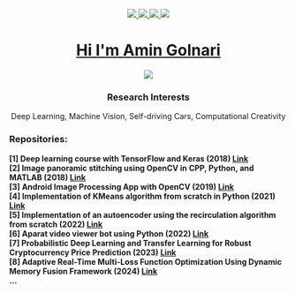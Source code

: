 <p align="center">
  <a href="https://www.linkedin.com/in/amin-golnari/">
    <img src="https://img.shields.io/badge/-Amin_Golnari-blue?style=flat&logo=Linkedin&logoColor=white&link=https://www.linkedin.com/in/amin-golnari/" 
    </a> 
    <a href="https://www.instagram.com/GolnariAmin/">
    <img src="https://img.shields.io/badge/-GolnariAmin-red?style=flat&logo=Instagram&logoColor=white&link=https://www.instagram.com/GolnariAmin/" 
    </a>
    <a href="https://github.com/amingolnari">
    <img src="https://img.shields.io/badge/-amingolnari-gray?style=flat&logo=GitHub&logoColor=white&link=https://github.com/amingolnari" 
    </a>
    <a href="https://twitter.com/Aminglnr">
    <img src="https://img.shields.io/badge/-Aminglnr-white?style=flat&logo=Twitter&logoColor=blue&link=https://twitter.com/Aminglnr" 
    </a>
<h1 align="center"><a href="https://amingolnari.github.io/">
  Hi I'm Amin Golnari</h1></a>
</p>
<p align='center'>
  <a href="#"><img src = "https://visitor-badge.glitch.me/badge?page_id=amingolnari.visitor-badge&left_text=My%20Page%20Visitors"></a>
</p>
  <h3 align="center">
  Research Interests </h3>
    <p align="center">
      Deep Learning, Machine Vision, Self-driving Cars, Computational Creativity </p>
      </p>
      <!--
      <p align="center">
        <img
             align="center"
             height="165"
             src="https://github-readme-stats.vercel.app/api?username=amingolnari&count_private=false&show_icons=true&custom_title=Github%20Status&hide=issues&hide_border=true&bg_color=fff0ff00&title_color=a13371&icon_color=ffff7b&text_color=069e8a"
             />
      </p> -->

### Repositories:
<p>
  <b>
    [1] Deep learning course with TensorFlow and Keras (2018) <a href="https://github.com/amingolnari/Deep-Learning-Course">Link</a><br>
    [2] Image panoramic stitching using OpenCV in CPP, Python, and MATLAB (2018) <a href="https://github.com/amingolnari/Image-Panoramic-Stitching">Link</a><br>
    [3] Android Image Processing App with OpenCV (2019) <a href="https://github.com/amingolnari/Android-OpenCV">Link</a><br>
    [4] Implementation of KMeans algorithm from scratch in Python (2021) <a href="https://github.com/amingolnari/KMeans-py">Link</a><br>
    [5] Implementation of an autoencoder using the recirculation algorithm from scratch (2022) <a href="https://github.com/amingolnari/Learning-Representations-by-Recirculation">Link</a><br>
    [6] Aparat video viewer bot using Python (2022) <a href="https://github.com/amingolnari/AparatViewerBot">Link</a><br>
    [7] Probabilistic Deep Learning and Transfer Learning for Robust Cryptocurrency Price Prediction (2023) <a href="https://github.com/amingolnari/Demo-BTCUSD-PricePred-ProbabilisticDL-TransferLearning">Link</a><br>
    [8] Adaptive Real-Time Multi-Loss Function Optimization Using Dynamic Memory Fusion Framework (2024) <a href="https://github.com/amingolnari/Demo-Dynamic-Memory-Fusion-Framework">Link</a><br>
    ...
  </b></p>

